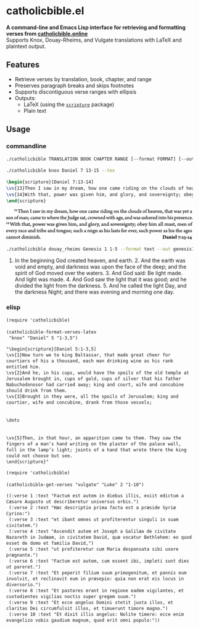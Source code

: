 # catholicbible.el

**A command-line and Emacs Lisp interface for retrieving and formatting verses from [catholicbible.online](https://catholicbible.online)**  
Supports Knox, Douay-Rheims, and Vulgate translations with LaTeX and plaintext output.

## Features

- Retrieve verses by translation, book, chapter, and range
- Preserves paragraph breaks and skips footnotes
- Supports discontiguous verse ranges with ellipsis
- Outputs:
  - LaTeX (using the [`scripture`](https://ctan.org/pkg/scripture) package)
  - Plain text

## Usage

### commandline

```bash
./catholicbible TRANSLATION BOOK CHAPTER RANGE [--format FORMAT] [--out FILE]
```

```bash
./catholicbible knox Daniel 7 13-15 --tex

```

```latex
\begin{scripture}[Daniel 7:13-14]
\vs{13}Then I saw in my dream, how one came riding on the clouds of heaven, that was yet a son of man; came to where the Judge sat, crowned with age, and was ushered into his presence.
\vs{14}With that, power was given him, and glory, and sovereignty; obey him all must, men of every race and tribe and tongue; such a reign as his lasts for ever, such power as his the ages cannot diminish.
\end{scripture}
```

![typeset.](./img/Dn7_13-14.png)

```bash
./catholicbible douay_rheims Genesis 1 1-5 --format text --out genesis1.txt
```

1. In the beginning God created heaven, and earth. 2. And the earth
was void and empty, and darkness was upon the face of the deep; and
the spirit of God moved over the waters. 3. And God said: Be light
made. And light was made. 4. And God saw the light that it was good;
and he divided the light from the darkness. 5. And he called the
light Day, and the darkness Night; and there was evening and morning
one day.

### elisp

```emacs-lisp
(require 'catholicbible)

(catholicbible-format-verses-latex
 "knox" "Daniel" 5 "1-3,5")
```

```
"\begin{scripture}[Daniel 5:1-3,5]
\vs{1}Now turn we to king Baltassar, that made great cheer for courtiers of his a thousand, each man drinking wine as his rank entitled him.
\vs{2}And he, in his cups, would have the spoils of the old temple at Jerusalem brought in, cups of gold, cups of silver that his father Nabuchodonosor had carried away; king and court, wife and concubine should drink from them.
\vs{3}Brought in they were, all the spoils of Jerusalem; king and courtier, wife and concubine, drank from those vessels;


\dots


\vs{5}Then, in that hour, an apparition came to them. They saw the fingers of a man’s hand writing on the plaster of the palace wall, full in the lamp’s light; joints of a hand that wrote there the king could not choose but see.
\end{scripture}"
```


```
(require 'catholicbible)

(catholicbible-get-verses "vulgate" "Luke" 2 "1-10")
```

```emacs-lisp
((:verse 1 :text "Factum est autem in diebus illis, exiit edictum a Cæsare Augusto ut describeretur universus orbis.")
 (:verse 2 :text "Hæc descriptio prima facta est a præside Syriæ Cyrino:")
 (:verse 3 :text "et ibant omnes ut profiterentur singuli in suam civitatem.")
 (:verse 4 :text "Ascendit autem et Joseph a Galilæa de civitate Nazareth in Judæam, in civitatem David, quæ vocatur Bethlehem: eo quod esset de domo et familia David,")
 (:verse 5 :text "ut profiteretur cum Maria desponsata sibi uxore prægnante.")
 (:verse 6 :text "Factum est autem, cum essent ibi, impleti sunt dies ut pareret.")
 (:verse 7 :text "Et peperit filium suum primogenitum, et pannis eum involvit, et reclinavit eum in præsepio: quia non erat eis locus in diversorio.")
 (:verse 8 :text "Et pastores erant in regione eadem vigilantes, et custodientes vigilias noctis super gregem suum.")
 (:verse 9 :text "Et ecce angelus Domini stetit juxta illos, et claritas Dei circumfulsit illos, et timuerunt timore magno.")
 (:verse 10 :text "Et dixit illis angelus: Nolite timere: ecce enim evangelizo vobis gaudium magnum, quod erit omni populo:"))
```

<!-- Local Variables: -->
<!-- mode: markdown -->
<!-- End: -->
